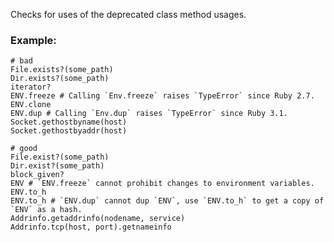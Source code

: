 Checks for uses of the deprecated class method usages.

### Example:

    # bad
    File.exists?(some_path)
    Dir.exists?(some_path)
    iterator?
    ENV.freeze # Calling `Env.freeze` raises `TypeError` since Ruby 2.7.
    ENV.clone
    ENV.dup # Calling `Env.dup` raises `TypeError` since Ruby 3.1.
    Socket.gethostbyname(host)
    Socket.gethostbyaddr(host)

    # good
    File.exist?(some_path)
    Dir.exist?(some_path)
    block_given?
    ENV # `ENV.freeze` cannot prohibit changes to environment variables.
    ENV.to_h
    ENV.to_h # `ENV.dup` cannot dup `ENV`, use `ENV.to_h` to get a copy of `ENV` as a hash.
    Addrinfo.getaddrinfo(nodename, service)
    Addrinfo.tcp(host, port).getnameinfo